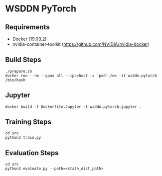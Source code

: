 # WSDDN PyTorch

## Requirements

- Docker (19.03.2)
- nvidia-container-toolkit (https://github.com/NVIDIA/nvidia-docker)

## Build Steps

```
./prepare.sh
docker run --rm --gpus all --ipc=host -v `pwd`:/ws -it wsddn.pytorch /bin/bash
```

## Jupyter

```
docker build -f Dockerfile.Jupyter -t wsddn.pytorch:jupyter .
```

## Training Steps

```
cd src
python3 train.py
```

## Evaluation Steps

```
cd src
python3 evaluate.py --path=<state_dict_path>
```
